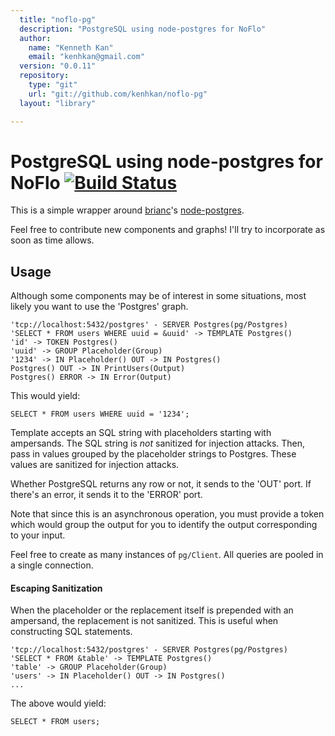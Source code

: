 ```yaml
---
  title: "noflo-pg"
  description: "PostgreSQL using node-postgres for NoFlo"
  author: 
    name: "Kenneth Kan"
    email: "kenhkan@gmail.com"
  version: "0.0.11"
  repository: 
    type: "git"
    url: "git://github.com/kenhkan/noflo-pg"
  layout: "library"

---
```

PostgreSQL using node-postgres for NoFlo [![Build Status](https://secure.travis-ci.org/kenhkan/noflo-pg.png?branch=master)](https://travis-ci.org/kenhkan/noflo-pg)
===============================

This is a simple wrapper around [brianc](https://github.com/brianc/)'s
[node-postgres](https://github.com/brianc/node-postgres).

Feel free to contribute new components and graphs! I'll try to
incorporate as soon as time allows.


Usage
------------------------------

Although some components may be of interest in some situations, most
likely you want to use the 'Postgres' graph.

    'tcp://localhost:5432/postgres' - SERVER Postgres(pg/Postgres)
    'SELECT * FROM users WHERE uuid = &uuid' -> TEMPLATE Postgres()
    'id' -> TOKEN Postgres()
    'uuid' -> GROUP Placeholder(Group)
    '1234' -> IN Placeholder() OUT -> IN Postgres()
    Postgres() OUT -> IN PrintUsers(Output)
    Postgres() ERROR -> IN Error(Output)

This would yield:

    SELECT * FROM users WHERE uuid = '1234';

Template accepts an SQL string with placeholders starting with
ampersands. The SQL string is *not* sanitized for injection attacks.
Then, pass in values grouped by the placeholder strings to Postgres.
These values are sanitized for injection attacks.

Whether PostgreSQL returns any row or not, it sends to the 'OUT' port.
If there's an error, it sends it to the 'ERROR' port.

Note that since this is an asynchronous operation, you must provide a
token which would group the output for you to identify the output
corresponding to your input.

Feel free to create as many instances of `pg/Client`. All queries are
pooled in a single connection.

#### Escaping Sanitization

When the placeholder or the replacement itself is prepended with an
ampersand, the replacement is not sanitized. This is useful when
constructing SQL statements.

    'tcp://localhost:5432/postgres' - SERVER Postgres(pg/Postgres)
    'SELECT * FROM &table' -> TEMPLATE Postgres()
    'table' -> GROUP Placeholder(Group)
    'users' -> IN Placeholder() OUT -> IN Postgres()
    ...

The above would yield:

    SELECT * FROM users;
